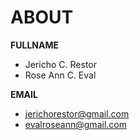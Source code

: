 # ABOUT

**FULLNAME**
- Jericho C. Restor
- Rose Ann C. Eval

**EMAIL**
- jerichorestor@gmail.com
- evalroseann@gmail.com
